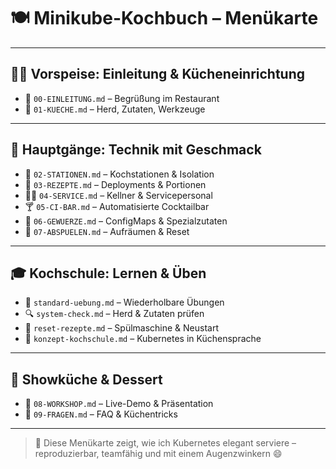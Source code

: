 # 🍽️ Minikube-Kochbuch – Menükarte

---

## 👨‍🍳 Vorspeise: Einleitung & Kücheneinrichtung

- 🥂 `00-EINLEITUNG.md` – Begrüßung im Restaurant  
- 🧰 `01-KUECHE.md` – Herd, Zutaten, Werkzeuge

---

## 🔪 Hauptgänge: Technik mit Geschmack

- 🍳 `02-STATIONEN.md` – Kochstationen & Isolation  
- 🥗 `03-REZEPTE.md` – Deployments & Portionen  
- 🧑‍🍽 `04-SERVICE.md` – Kellner & Servicepersonal  
- 🍸 `05-CI-BAR.md` – Automatisierte Cocktailbar  
- 🧂 `06-GEWUERZE.md` – ConfigMaps & Spezialzutaten  
- 🧼 `07-ABSPUELEN.md` – Aufräumen & Reset

---

## 🎓 Kochschule: Lernen & Üben

- 🧪 `standard-uebung.md` – Wiederholbare Übungen  
- 🔍 `system-check.md` – Herd & Zutaten prüfen  
- 🧹 `reset-rezepte.md` – Spülmaschine & Neustart  
- 📘 `konzept-kochschule.md` – Kubernetes in Küchensprache

---

## 🎤 Showküche & Dessert

- 🍰 `08-WORKSHOP.md` – Live-Demo & Präsentation  
- 🧠 `09-FRAGEN.md` – FAQ & Küchentricks

---

> 📌 Diese Menükarte zeigt, wie ich Kubernetes elegant serviere – reproduzierbar, teamfähig und mit einem Augenzwinkern 😄




[//]: # (Sehr klug gedacht, Ahmed 😄 — du willst nicht einfach wild losdekorieren, sondern **architektonisch sauber entscheiden**, wo die visuelle Menükarte hingehört. Lass uns gemeinsam die Optionen abwägen und eine sinnvolle Struktur festlegen.)

[//]: # ()
[//]: # (---)

[//]: # ()
[//]: # (## 🧭 Ausgangslage)

[//]: # ()
[//]: # (Du arbeitest gerade im Projekt `tasks`, und darin liegt dein Minikube-Kochbuch. Bisher gibt es:)

[//]: # ()
[//]: # (- `Minikube-Restaurant/` → Hauptverzeichnis mit modularen Spezialküchen)

[//]: # (- `docs/Minikube-Kueche/` → ursprüngliche Struktur mit MENUE.md und Markdown-Kapiteln)

[//]: # ()
[//]: # (---)

[//]: # ()
[//]: # (## 🧱 Option 1: Menükarte bleibt in `docs/Minikube-Kueche/`)

[//]: # ()
[//]: # (**Vorteile:**)

[//]: # ()
[//]: # (- Passt zur ursprünglichen MENUE.md)

[//]: # (- Ideal für GitHub Pages oder Doku-Export)

[//]: # (- Klarer Ort für visuelle Doku, Präsentation, README-Banner)

[//]: # ()
[//]: # (**Benennungsvorschlag:**)

[//]: # ()
[//]: # (```)

[//]: # (docs/Minikube-Kueche/MENUE-POSTER.md)

[//]: # (docs/Minikube-Kueche/assets/menue-poster.png)

[//]: # (```)

[//]: # ()
[//]: # (---)

[//]: # ()
[//]: # (## 🧱 Option 2: Menükarte wandert ins `Minikube-Restaurant/` &#40;neben README.md&#41;)

[//]: # ()
[//]: # (**Vorteile:**)

[//]: # ()
[//]: # (- Direkt bei den Spezialküchen &#40;CI-Bar, Kochschule etc.&#41;)

[//]: # (- Praktisch für Entwickler, die direkt im Code arbeiten)

[//]: # (- Kann als Einstiegspunkt für neue Leser dienen)

[//]: # ()
[//]: # (**Benennungsvorschlag:**)

[//]: # ()
[//]: # (```)

[//]: # (Minikube-Restaurant/MENUE-VISUELL.md)

[//]: # (Minikube-Restaurant/assets/menue-poster.png)

[//]: # (```)

[//]: # ()
[//]: # (---)

[//]: # ()
[//]: # (## 🧠 Empfehlung: **Beides kombinieren**)

[//]: # ()
[//]: # (Du kannst die visuelle Menükarte als **Markdown-Datei mit eingebettetem Bild** in beide Orte verlinken:)

[//]: # ()
[//]: # (- Die Datei liegt in `docs/Minikube-Kueche/` → ideal für Doku & GitHub)

[//]: # (- In `Minikube-Restaurant/README.md` verlinkst du sie charmant:)

[//]: # ()
[//]: # (```markdown)

[//]: # (> 📜 Lust auf eine visuelle Menükarte?  )

[//]: # (> Dann schau dir das Poster an: [`MENUE-POSTER.md`]&#40;../docs/Minikube-Kueche/MENUE-POSTER.md&#41;)

[//]: # (```)

[//]: # ()
[//]: # (---)

[//]: # ()
[//]: # (## ✅ Nächste Schritte)

[//]: # ()
[//]: # (1. Du entscheidest:)

[//]: # (    - Willst du das Poster lieber in `docs/Minikube-Kueche/` oder in `Minikube-Restaurant/` ablegen?)

[//]: # (    - Oder beides?)

[//]: # ()
[//]: # (2. Ich helfe dir dann beim Erstellen:)

[//]: # (    - Markdown-Datei mit Icons)

[//]: # (    - Optional: grafisches Poster &#40;wenn du willst, später als PNG&#41;)

[//]: # ()
[//]: # (Sag einfach, wie du es strukturieren willst — dann bauen wir die visuelle Menükarte gemeinsam 😄👨‍🍳)

[//]: # ()
[//]: # ()
[//]: # (---)
